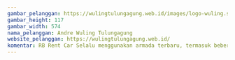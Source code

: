 ```yaml
---
gambar_pelanggan: https://wulingtulungagung.web.id/images/logo-wuling.svg
gambar_height: 117
gambar_width: 574
nama_pelanggan: Andre Wuling Tulungagung
website_pelanggan: https://wulingtulungagung.web.id/
komentar: RB Rent Car Selalu menggunakan armada terbaru, termasuk beberapa unit Wuling terbaru, Terimakasi Layanannya...
---
```

